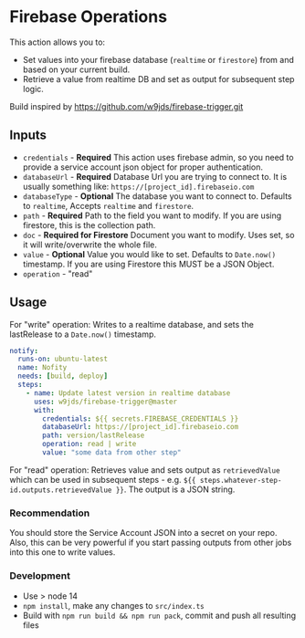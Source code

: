 # Firebase Operations

This action allows you to: 
- Set values into your firebase database (`realtime` or `firestore`) from and based on your current build.
- Retrieve a value from realtime DB and set as output for subsequent step logic.

Build inspired by https://github.com/w9jds/firebase-trigger.git

## Inputs

* `credentials` - **Required** This action uses firebase admin, so you need to provide a service account json object for proper authentication.
* `databaseUrl` - **Required** Database Url you are trying to connect to. It is usually something like: `https://[project_id].firebaseio.com`
* `databaseType` - **Optional** The database you want to connect to. Defaults to `realtime`, Accepts `realtime` and `firestore`.
* `path` - **Required** Path to the field you want to modify. If you are using firestore, this is the collection path.
* `doc` - **Required for Firestore** Document you want to modify. Uses set, so it will write/overwrite the whole file.
* `value` - **Optional** Value you would like to set. Defaults to `Date.now()` timestamp. If you are using Firestore this MUST be a JSON Object.
* `operation` - "read"

## Usage

For "write" operation: Writes to a realtime database, and sets the lastRelease to a `Date.now()` timestamp.

```yaml
notify:
  runs-on: ubuntu-latest
  name: Nofity
  needs: [build, deploy]
  steps:
    - name: Update latest version in realtime database
      uses: w9jds/firebase-trigger@master
      with:
        credentials: ${{ secrets.FIREBASE_CREDENTIALS }}
        databaseUrl: https://[project_id].firebaseio.com
        path: version/lastRelease
        operation: read | write
        value: "some data from other step"
```

For "read" operation: Retrieves value and sets output as `retrievedValue` which can be used in subsequent steps - e.g. `${{ steps.whatever-step-id.outputs.retrievedValue }}`. The output is a JSON string.

### Recommendation

You should store the Service Account JSON into a secret on your repo. Also, this can be very powerful if you start passing outputs from other jobs into this one to write values.


### Development
- Use > node 14
- `npm install`, make any changes to `src/index.ts`
- Build with `npm run build && npm run pack`, commit and push all resulting files
